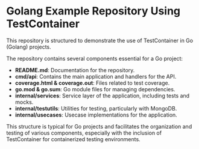 # Golang Example Repository Using TestContainer

This repository is structured to demonstrate the use of TestContainer in Go (Golang) projects.


The repository contains several components essential for a Go project:

- **README.md**: Documentation for the repository.
- **cmd/api**: Contains the main application and handlers for the API.
- **coverage.html & coverage.out**: Files related to test coverage.
- **go.mod & go.sum**: Go module files for managing dependencies.
- **internal/services**: Service layer of the application, including tests and mocks.
- **internal/testutils**: Utilities for testing, particularly with MongoDB.
- **internal/usecases**: Usecase implementations for the application.

This structure is typical for Go projects and facilitates the organization and testing of various components, especially with the inclusion of TestContainer for containerized testing environments.


